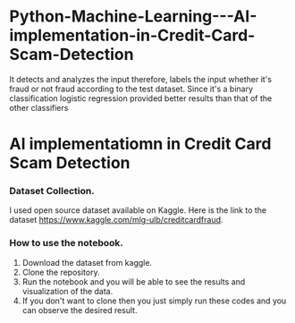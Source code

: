 # Python-Machine-Learning---AI-implementation-in-Credit-Card-Scam-Detection
It detects and analyzes the input therefore, labels the input whether it's fraud or not fraud according to the test dataset. Since it's a binary classification logistic regression provided better results than that of the other classifiers

# AI implementatiomn in Credit Card Scam Detection

### Dataset Collection.
I used open source dataset available on Kaggle. Here is the link to the dataset https://www.kaggle.com/mlg-ulb/creditcardfraud. 

### How to use the notebook. 
 1. Download the dataset from kaggle.
 2. Clone the repository. 
 3. Run the notebook and you will be able to see the results and visualization of the data. 
 4. If you don't want to clone then you just simply run these codes and you can observe the desired result.

